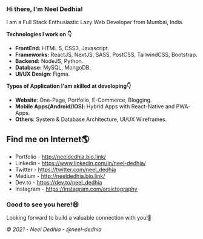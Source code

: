 ### Hi there, I'm Neel Dedhia!

I am a Full Stack Enthusiastic Lazy Web Developer from Mumbai, India.

**Technologies I work on 👇**
- **FrontEnd:** HTML 5, CSS3, Javascript.
- **Frameworks:** ReactJS, NextJS, SASS, PostCSS, TailwindCSS, Bootstrap.
- **Backend:** NodeJS, Python.
- **Database:** MySQL, MongoDB.
- **UI/UX Design**: Figma.

**Types of Application I'am skilled at developing👇**
- **Website**: One-Page, Portfolio, E-Commerce, Blogging.
- **Mobile Apps(Android/IOS)**: Hybrid Apps with React-Native and PWA-Apps.
- **Others**: System & Database Architecture, UI/UX Wireframes.

## Find me on Internet🌎
- Portfolio - http://neeldedhia.bio.link/
- Linkedin - https://www.linkedin.com/in/neel-dedhia/
- Twitter - https://twitter.com/neel_dedhia
- Medium - http://neeldedhia.bio.link/
- Dev.to - https://dev.to/neel_dedhia
- Instagram - https://instagram.com/arsictography

### Good to see you here!😄

Looking forward to build a valuable connection with you!🤝

*© 2021 - Neel Dedhia - @neel-dedhia*
